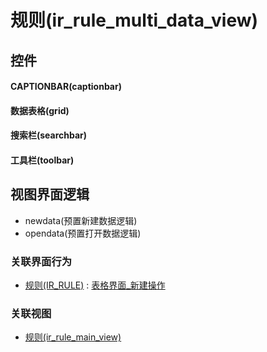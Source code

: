 # 规则(ir_rule_multi_data_view)  <!-- {docsify-ignore-all} -->



## 控件
#### CAPTIONBAR(captionbar)
#### 数据表格(grid)
#### 搜索栏(searchbar)
#### 工具栏(toolbar)

## 视图界面逻辑
  * newdata(预置新建数据逻辑)
  * opendata(预置打开数据逻辑)


### 关联界面行为
  * [规则(IR_RULE)](module/base/ir_rule) : [表格界面_新建操作](module/base/ir_rule#界面行为)

### 关联视图
  * [规则(ir_rule_main_view)](app/view/ir_rule_main_view)

<script>
 const { createApp } = Vue
  createApp({
    data() {
      return {

      }
    }
  }).use(ElementPlus).mount('#app')
</script>
